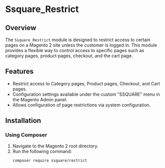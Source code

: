 # Ssquare_Restrict

## Overview
The `Ssquare_Restrict` module is designed to restrict access to certain pages on a Magento 2 site unless the customer is logged in. This module provides a flexible way to control access to specific pages such as category pages, product pages, checkout, and the cart page.

## Features
- Restrict access to Category pages, Product pages, Checkout, and Cart pages.
- Configuration settings available under the custom "SSQUARE" menu in the Magento Admin panel.
- Allows configuration of page restrictions via system configuration.

## Installation

### Using Composer
1. Navigate to the Magento 2 root directory.
2. Run the following command:
   ```bash
   composer require ssquare/restrict
